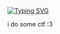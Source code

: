 [![Typing SVG](https://readme-typing-svg.demolab.com?font=Fira+Code&pause=1000&color=F7F7F7&width=435&lines=UwU)](https://git.io/typing-svg)

i do some ctf :3
